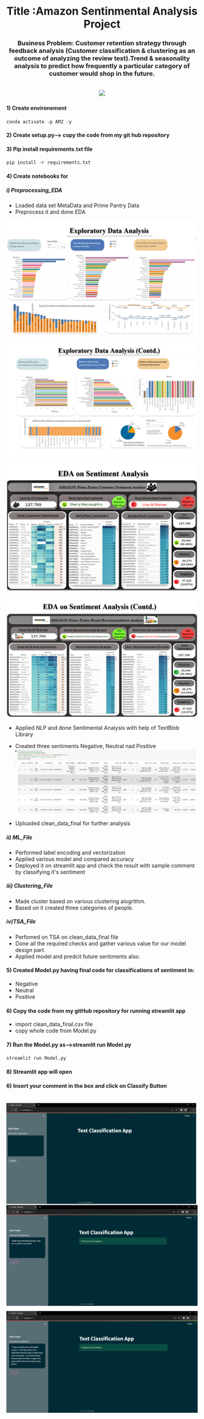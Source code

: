<h1 align="center">Title :Amazon Sentinmental Analysis Project</h1>

<div align= "center">
    <h3>Business Problem: Customer retention strategy through feedback analysis (Customer classification & clustering as an outcome of analyzing the review text).Trend & seasonality analysis to predict how frequently a particular category of customer would shop in the future.
</h3><br>
    <img src=https://github.com/Singhyash9009/Capstone_Amazon_Project/blob/main/sentiment-blocks-aws-850.jpg >
</div>


#### 1) Create environement
```
conda activate -p AMZ -y
```
#### 2) Create setup.py--> copy the code from my git hub repository
#### 3) Pip install requirements.txt file
```
pip install -r requirements.txt

```
#### 4) Create notebooks for 
##### i) Preprocessing_EDA
* Loaded data set MetaData and Prime Pantry Data
* Preprocess it and done EDA
  
![](https://github.com/Singhyash9009/Amazon_Sentimental_Analysis_Project/blob/main/EDA1.png)

![](https://github.com/Singhyash9009/Amazon_Sentimental_Analysis_Project/blob/main/EDA%202.png)

![](https://github.com/Singhyash9009/Amazon_Sentimental_Analysis_Project/blob/main/EDA%203.png)

![](https://github.com/Singhyash9009/Amazon_Sentimental_Analysis_Project/blob/main/EDA%204.png)

* Applied NLP and done Sentimental Analysis with help of TextBlob Library

* Created three sentiments Negative, Neutral nad Positive
![](https://github.com/Singhyash9009/Amazon_Sentimental_Analysis_Project/blob/main/tbl.png)

* Uploaded clean_data_final for further analysis
  
##### ii) ML_File
* Performed label encoding and vectorization
* Applied various model and compared accuracy
* Deployed it on streamlit app and check the result with sample comment by classifying it's sentiment
##### iii) Clustering_File
* Made cluster based on various clustering alogrithm.
* Based on it created three categories of people.
##### iv)TSA_File
* Perfomed on TSA on clean_data_final file
* Done all the required checks and gather various value for our model design part.
* Applied model and predcit future sentiments also.

#### 5) Created Model.py having final code for classifications of sentiment in:
* Negative
* Neutral
* Positive
#### 6) Copy the code from my gitHub repository for running streamlit app
* import clean_data_final.csv file
* copy whole code from Model.py

#### 7) Run the Model.py as-->streamlit run Model.py
```
streamlit run Model.py
```
#### 8) Streamlit app will open
#### 6) Insert your comment in the box and click on Classify Button
![Alt text](image.png)
![Alt text](image-1.png)
![Alt text](image-2.png)


